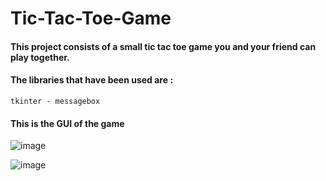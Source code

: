 # Tic-Tac-Toe-Game


#### This project consists of a small tic tac toe game you and your friend can play together.

#### The libraries that have been used are :
    tkinter - messagebox
    
#### This is the GUI of the game

![image](https://user-images.githubusercontent.com/57188348/118375448-5d256b80-b5df-11eb-9100-2dbb0e2c301a.png) 

![image](https://user-images.githubusercontent.com/57188348/118375459-69112d80-b5df-11eb-83f6-e980205c8d9a.png)


